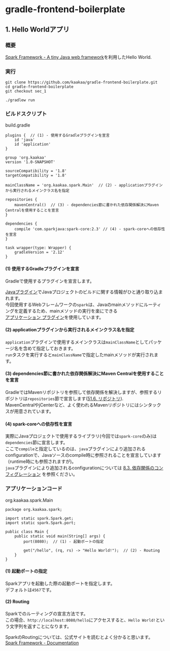 # gradle-frontend-boilerplate

## 1. Hello Worldアプリ

### 概要

[Spark Framework - A tiny Java web framework](http://sparkjava.com/)を利用したHello World.

### 実行

```
git clone https://github.com/kaakaa/gradle-frontend-boilerplate.git
cd gradle-frontend-boilerplate
git checkout sec_1

./gradlew run
```

### ビルドスクリプト

build.gradle
```
plugins {  // (1) - 使用するGradleプラグインを宣言
    id 'java'
    id 'application'
}

group 'org.kaakaa'
version '1.0-SNAPSHOT'

sourceCompatibility = '1.8'
targetCompatibility = '1.8'

mainClassName = 'org.kaakaa.spark.Main'  // (2) - applicationプラグインから実行されるメインクラス名を指定

repositories {
    mavenCentral()  // (3) - dependencies節に書かれた依存関係解決にMaven Centralを使用することを宣言
}

dependencies {
    compile 'com.sparkjava:spark-core:2.3' // (4) - spark-coreへの依存性を宣言
}

task wrapper(type: Wrapper) {
    gradleVersion = '2.12'
}
```

#### (1) 使用するGradleプラグインを宣言

Gradleで使用するプラグインを宣言します。  

[Javaプラグイン](http://gradle.monochromeroad.com/docs/userguide/java_plugin.html)でJavaプロジェクトのビルドに関する情報がひと通り取り込まれます。  
今回使用するWebフレームワークの`spark`は、Javaのmainメソッドにルーティングを定義するため、mainメソッドの実行を楽にできる  
[アプリケーション プラグイン](http://gradle.monochromeroad.com/docs/userguide/application_plugin.html)を使用しています。

#### (2) applicationプラグインから実行されるメインクラス名を指定

`application`プラグインで使用するメインクラスは`mainClassName`としてパッケージ名を含めて指定しておきます。  
`run`タスクを実行すると`mainClassName`で指定したmainメソッドが実行されます。

#### (3) dependencies節に書かれた依存関係解決にMaven Centralを使用することを宣言

GradleではMavenリポジトリを参照して依存関係を解決しますが、参照するリポジトリは`repositories`節で宣言します([51.6. リポジトリ](http://gradle.monochromeroad.com/docs/userguide/dependency_management.html)).  
MavenCentralやjCenterなど、よく使われるMavenリポジトリにはシンタックスが用意されています。

#### (4) spark-coreへの依存性を宣言

実際にJavaプロジェクトで使用するライブラリ(今回では`spark-core`のみ)は`dependencies`節に宣言します。  
ここで`compile`と指定しているのは、`java`プラグインにより追加されるconfigurationで、Javaソースのcompile時に参照されることを宣言しています（runtime時にも参照されますが)。  
`java`プラグインにより追加されるconfigurationについては [8.3. 依存関係のコンフィグレーション](http://gradle.monochromeroad.com/docs/userguide/artifact_dependencies_tutorial.html) を参照ください。  

### アプリケーションコード

org.kaakaa.spark.Main
```
package org.kaakaa.spark;

import static spark.Spark.get;
import static spark.Spark.port;

public class Main {
    public static void main(String[] args) {
        port(8080);  // (1) - 起動ポートの指定

        get("/hello", (rq, rs) -> "Hello World!");  // (2) - Routing
    }
}
```

#### (1) 起動ポートの指定

Sparkアプリを起動した際の起動ポートを指定します。  
デフォルトは`4567`です。

#### (2) Routing

Sparkでのルーティングの宣言方法です。  
この場合、`http://localhost:8080/hello`にアクセスすると、`Hello World!`という文字列を返すことになります。

SparkのRoutingについては、公式サイトを読むとよく分かると思います。  
[Spark Framework - Documentation](http://sparkjava.com/documentation.html)

